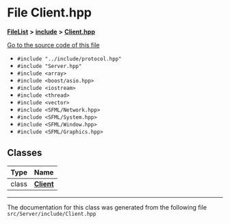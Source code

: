 

# File Client.hpp



[**FileList**](files.md) **>** [**include**](dir_fb85385106f6152c3d8f4b6fd945aed6.md) **>** [**Client.hpp**](Client_8hpp.md)

[Go to the source code of this file](Client_8hpp_source.md)



* `#include "../include/protocol.hpp"`
* `#include "Server.hpp"`
* `#include <array>`
* `#include <boost/asio.hpp>`
* `#include <iostream>`
* `#include <thread>`
* `#include <vector>`
* `#include <SFML/Network.hpp>`
* `#include <SFML/System.hpp>`
* `#include <SFML/Window.hpp>`
* `#include <SFML/Graphics.hpp>`















## Classes

| Type | Name |
| ---: | :--- |
| class | [**Client**](classClient.md) <br> |



















































------------------------------
The documentation for this class was generated from the following file `src/Server/include/Client.hpp`

